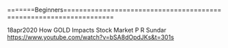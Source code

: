 






















=======Beginners===================================================================     

18apr2020 How GOLD Impacts Stock Market  P R Sundar    https://www.youtube.com/watch?v=bSA8dOpdJKs&t=301s      
